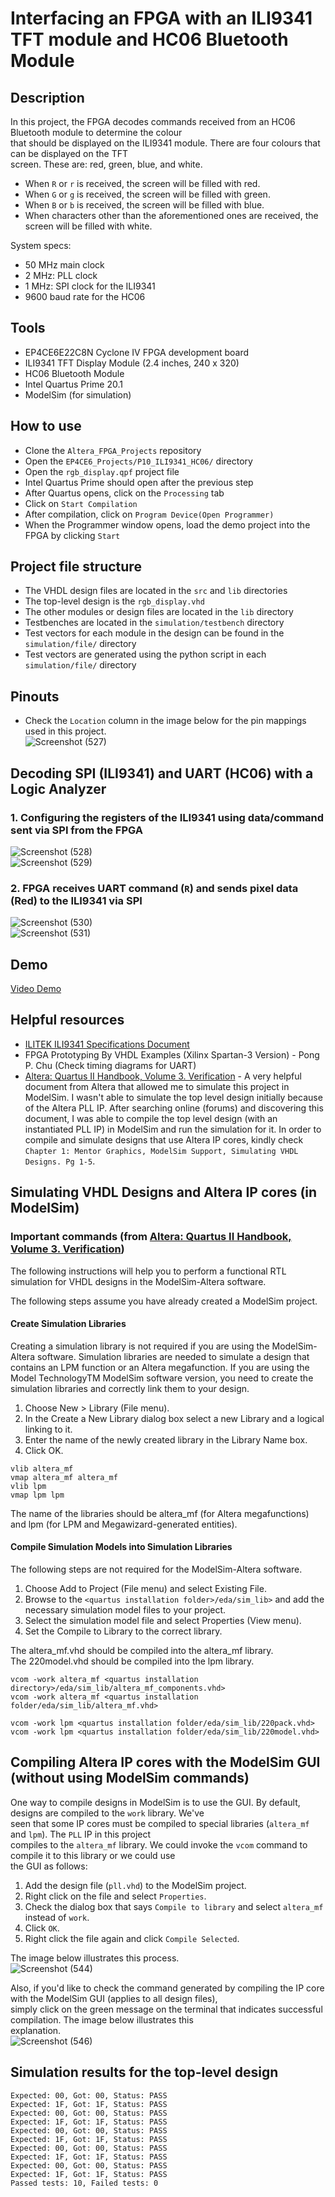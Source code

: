 # Interfacing an FPGA with an ILI9341 TFT module and HC06 Bluetooth Module        
## Description  
In this project, the FPGA decodes commands received from an HC06 Bluetooth module to determine the colour  
that should be displayed on the ILI9341 module. There are four colours that can be displayed on the TFT  
screen. These are: red, green, blue, and white.   
- When ``R`` or ``r`` is received, the screen will be filled with red.    
- When ``G`` or ``g`` is received, the screen will be filled with green.   
- When ``B`` or ``b`` is received, the screen will be filled with blue.   
- When characters other than the aforementioned ones are received, the screen will be filled with white.   

System specs:     
- 50 MHz main clock     
-  2 MHz: PLL clock    
-  1 MHz: SPI clock for the ILI9341      
- 9600 baud rate for the HC06    

## Tools  
- EP4CE6E22C8N Cyclone IV FPGA development board
- ILI9341 TFT Display Module (2.4 inches, 240 x 320)    
- HC06 Bluetooth Module     
- Intel Quartus Prime 20.1
- ModelSim (for simulation)  

## How to use   
- Clone the ``Altera_FPGA_Projects`` repository   
- Open the ``EP4CE6_Projects/P10_ILI9341_HC06/`` directory  
- Open the ``rgb_display.qpf`` project file   
- Intel Quartus Prime should open after the previous step   
- After Quartus opens, click on the ``Processing`` tab  
- Click on ``Start Compilation``  
- After compilation, click on ``Program Device(Open Programmer)``  
- When the Programmer window opens, load the demo project into the FPGA by clicking ``Start`` 

## Project file structure     
- The VHDL design files are located in the ``src`` and ``lib`` directories  
- The top-level design is the ``rgb_display.vhd``  
- The other modules or design files are located in the ``lib`` directory
- Testbenches are located in the ``simulation/testbench`` directory
- Test vectors for each module in the design can be found in the ``simulation/file/`` directory
- Test vectors are generated using the python script in each ``simulation/file/`` directory  

## Pinouts  
- Check the ``Location`` column in the image below for the pin mappings used in this project.      
![Screenshot (527)](https://github.com/MUDAL/Altera_FPGA_Projects/assets/46250887/6c0cce9a-9c37-49e1-9f8b-279e9a46faed)  

## Decoding SPI (ILI9341) and UART (HC06) with a Logic Analyzer        
### 1. Configuring the registers of the ILI9341 using data/command sent via SPI from the FPGA     
![Screenshot (528)](https://github.com/MUDAL/Altera_FPGA_Projects/assets/46250887/0282292f-eb6c-4044-9875-005c0e704c82)   
![Screenshot (529)](https://github.com/MUDAL/Altera_FPGA_Projects/assets/46250887/549daa4c-344e-4ed1-b3dc-109f7c86737c)    
### 2. FPGA receives UART command (``R``) and sends pixel data (Red) to the ILI9341 via SPI   
![Screenshot (530)](https://github.com/MUDAL/Altera_FPGA_Projects/assets/46250887/895cb303-5fae-438e-8b9e-c1635fcc4015)   
![Screenshot (531)](https://github.com/MUDAL/Altera_FPGA_Projects/assets/46250887/0c286f7f-25bb-4f35-9ee9-a1aca96e0abe)    

## Demo         
[Video Demo](https://drive.google.com/file/d/1j0V4eVPRZ2ItI5fE4JJh-jrtvqcAinYw/view?usp=sharing)   

## Helpful resources   
- [ILITEK ILI9341 Specifications Document](https://drive.google.com/file/d/1omF5Pk9mfnfzifMGQ6iuK6_T9_BTqp32/view?usp=sharing)
- FPGA Prototyping By VHDL Examples (Xilinx Spartan-3 Version) - Pong P. Chu (Check timing diagrams for UART)   
- [Altera: Quartus II Handbook, Volume 3. Verification](https://drive.google.com/file/d/1oJjXx_n8-xdQk2OVQpPyZaf3n0bG2LTP/view?usp=sharing) - A very helpful document from Altera that allowed me to simulate this project in ModelSim. I wasn't able to simulate the top level design initially because of the Altera PLL IP. After searching online (forums) and discovering this document, I was able to compile the top level design (with an instantiated PLL IP) in ModelSim and run the simulation for it. In order to compile and simulate designs that use Altera IP cores, kindly check ``Chapter 1: Mentor Graphics, ModelSim Support, Simulating VHDL Designs. Pg 1-5``.

## Simulating VHDL Designs and Altera IP cores (in ModelSim)  
### Important commands (from [Altera: Quartus II Handbook, Volume 3. Verification](https://drive.google.com/file/d/1oJjXx_n8-xdQk2OVQpPyZaf3n0bG2LTP/view?usp=sharing))   

The following instructions will help you to perform a functional RTL simulation for VHDL designs in the ModelSim-Altera software.  

The following steps assume you have already created a ModelSim project.  

#### Create Simulation Libraries
Creating a simulation library is not required if you are using the ModelSim-Altera software. Simulation libraries are needed to simulate a design that contains an LPM function or an Altera megafunction. If you are using the Model TechnologyTM ModelSim software version, you need to create the simulation libraries and correctly link them to your design.       

1. Choose New > Library (File menu).
2. In the Create a New Library dialog box select a new Library and a logical linking to it.
3. Enter the name of the newly created library in the Library Name box.   
4. Click OK.  

```   
vlib altera_mf  
vmap altera_mf altera_mf  
vlib lpm  
vmap lpm lpm
```

The name of the libraries should be altera_mf (for Altera megafunctions) and lpm (for LPM and Megawizard-generated entities).     

#### Compile Simulation Models into Simulation Libraries
The following steps are not required for the ModelSim-Altera software.   
1. Choose Add to Project (File menu) and select Existing File.
2. Browse to the ``<quartus installation folder>/eda/sim_lib>`` and add the necessary simulation model files to your project.  
4. Select the simulation model file and select Properties (View menu).
5. Set the Compile to Library to the correct library.
   
The altera_mf.vhd should be compiled into the altera_mf library.   
The 220model.vhd should be compiled into the lpm library.  

```
vcom -work altera_mf <quartus installation directory>/eda/sim_lib/altera_mf_components.vhd>
vcom -work altera_mf <quartus installation folder/eda/sim_lib/altera_mf.vhd>

vcom -work lpm <quartus installation folder/eda/sim_lib/220pack.vhd>
vcom -work lpm <quartus installation folder/eda/sim_lib/220model.vhd>  
```
## Compiling Altera IP cores with the ModelSim GUI (without using ModelSim commands)  
One way to compile designs in ModelSim is to use the GUI. By default, designs are compiled to the ``work`` library. We've  
seen that some IP cores must be compiled to special libraries (``altera_mf`` and ``lpm``). The ``PLL`` IP in this project  
compiles to the ``altera_mf`` library. We could invoke the ``vcom`` command to compile it to this library or we could use  
the GUI as follows:  
1. Add the design file (``pll.vhd``) to the ModelSim project.
2. Right click on the file and select ``Properties``.
3. Check the dialog box that says ``Compile to library`` and select ``altera_mf`` instead of ``work``.
4. Click ``OK``.
5. Right click the file again and click ``Compile Selected``.

The image below illustrates this process.  
![Screenshot (544)](https://github.com/MUDAL/Altera_FPGA_Projects/assets/46250887/a7efffa1-00f2-4c50-80d6-1a228a8b5ea2)  

Also, if you'd like to check the command generated by compiling the IP core with the ModelSim GUI (applies to all design files),    
simply click on the green message on the terminal that indicates successful compilation. The image below illustrates this  
explanation.   
![Screenshot (546)](https://github.com/MUDAL/Altera_FPGA_Projects/assets/46250887/140b4e12-8f0e-4e6e-87e0-d0fe7895472e)    

## Simulation results for the top-level design  
```
Expected: 00, Got: 00, Status: PASS
Expected: 1F, Got: 1F, Status: PASS
Expected: 00, Got: 00, Status: PASS
Expected: 1F, Got: 1F, Status: PASS
Expected: 00, Got: 00, Status: PASS
Expected: 1F, Got: 1F, Status: PASS
Expected: 00, Got: 00, Status: PASS
Expected: 1F, Got: 1F, Status: PASS
Expected: 00, Got: 00, Status: PASS
Expected: 1F, Got: 1F, Status: PASS
Passed tests: 10, Failed tests: 0
```
